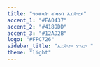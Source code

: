 ```yaml
---
title: "ዓንቀጻት ብዛዕባ ኤርትረያ"
accent_1: "#EA0437"
accent_2: "#4189DD"
accent_3: "#12AD2B"
logo: "#FFC726"
sidebar_title: "ኤርትራ፡ ሃገረይ "
theme: "light"
---
```

